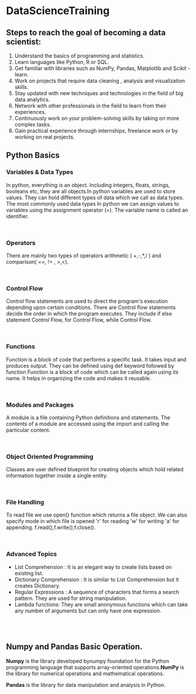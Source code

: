 # DataScienceTraining

## Steps to reach the  goal of becoming a data scientist: ##
1. Understand the basics of programming and statistics.
2. Learn languages like Python, R or SQL.
3. Get familiar with libraries such as NumPy, Pandas, Matplotlib and Scikit -learn.
4. Work on projects that require data cleaning , analysis and visualization skills.
5. Stay updated with new techniques and technologies in the field of big data analytics.
6. Network with other professionals in the field to learn from their experiences.
7. Continuously work on your problem-solving skills by taking on more complex tasks.    
8. Gain practical experience through internships, freelance work or by working on real projects.




Python Basics
---------------
### Variables & Data Types ###
In python, everything is an object. Including integers, floats, strings, booleans etc, they are all objects.In python variables are used to store values. They can hold different types of data which we call as data types. The most commonly used data types
In python we can assign values to variables using the assignment operator (=). The variable name is called an identifier.

<br>

###  Operators ###
There are mainly two types of operators arithmetic ( +,-,*,/ ) and comparison( ==, !=  , >,<).

<br>

###  Control Flow ###
Control flow statements are used to direct the program's execution depending upon certain conditions. There are Control flow statements decide the order in which the program executes. They include if else statement Control Flow, for Control Flow, while Control Flow.

<br>

### Functions ###   
Function is a block of code that performs a specific task. It takes input and produces output. They can be defined using def keyword followed by function
Function is a block of code which can be called again using its name. It helps in organizing the code and makes it reusable.

<br>

### Modules and Packages  ###
A module is a file containing Python definitions and statements. The contents of a module are accessed using the import and calling the particular content.

<br>

###  Object Oriented Programming ###
Classes are user defined blueprint for creating objects which hold related information together inside a single entity. 

<br>

###  File Handling ###
To read file we use open() function which returns a file object.
We can also specify mode in which file is opened 'r' for reading 'w' for writing 'a' for appending.
f.read(),f.write(),f.close().

<br>

### Advanced  Topics ###
- List Comprehension : It is an elegant way to create lists based on existing list.
- Dictionary Comprehension : It is similar to List Comprehension but it creates Dictionary.
- Regular Expressions : A sequence of characters that forms a search pattern. They are used for string manipulation.
- Lambda  functions: They are small anonymous functions which can take any number of arguments but can only have one expression.



<br><br>
## Numpy and Pandas Basic Operation. ##

**Numpy** is the library developed bynumpy foundation for the Python programming language that supports array-oriented operations.**NumPy** is the library for numerical operations and mathematical operations.

**Pandas** is the library for  data manipulation and analysis in Python.

